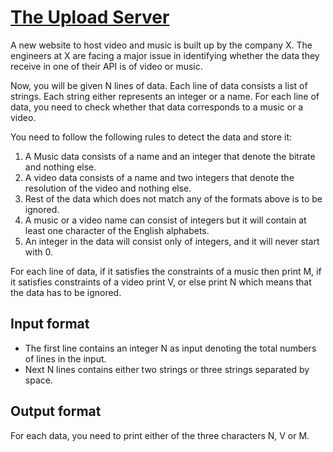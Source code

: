 # [The Upload Server][link]

A new website to host video and music is built up by the company X. The engineers at X are facing a major issue in identifying whether the data they receive in one of their API is of video or music.

Now, you will be given N lines of data. Each line of data consists a list of strings. Each string either represents an integer or a name. For each line of data, you need to check whether that data corresponds to a music or a video.

You need to follow the following rules to detect the data and store it:

1. A Music data consists of a name and an integer that denote the bitrate and nothing else.
2. A video data consists of a name and two integers that denote the resolution of the video and nothing else.
3. Rest of the data which does not match any of the formats above is to be ignored.
4. A music or a video name can consist of integers but it will contain at least one character of the English alphabets.
5. An integer in the data will consist only of integers, and it will never start with 0.

For each line of data, if it satisfies the constraints of a music then print M, if it satisfies constraints of a video print V, or else print N which means that the data has to be ignored.

## Input format

- The first line contains an integer N as input denoting the total numbers of lines in the input.
- Next N lines contains either two strings or three strings separated by space.

## Output format

For each data, you need to print either of the three characters N, V or M.

[link]: https://www.hackerearth.com/practice/basic-programming/implementation/basics-of-implementation/practice-problems/algorithm/the-upload-server-15bac95e/
